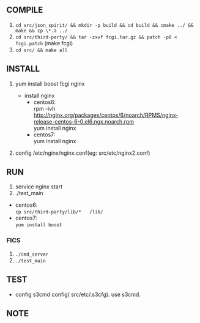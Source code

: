 ## COMPILE

1.  `cd src/json_spirit/ && mkdir -p build && cd build && cmake ../ && make && cp \*.a ../`
2.  `cd src/third-party/ && tar -zxvf fcgi.tar.gz && patch -p0 < fcgi.patch` (make fcgi)
3.  `cd src/ && make all`

## INSTALL

1. yum install boost fcgi nginx

    - install nginx
        + centos6:  
            rpm -ivh http://nginx.org/packages/centos/6/noarch/RPMS/nginx-release-centos-6-0.el6.ngx.noarch.rpm  
            yum install nginx
        + centos7:  
            yum install nginx 

2. config /etc/nginx/nginx.conf(eg: src/etc/nginx2.conf)

## RUN

1. service nginx  start
2. ./test_main

* centos6:  
     `cp src/third-party/lib/*   /lib/`
* centos7:   
    `yum install boost`

### FICS

1. `./cmd_server`
2. `./test_main`

## TEST

* config s3cmd config( src/etc/.s3cfg). use s3cmd. 

## NOTE

